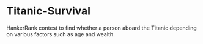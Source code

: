 # Titanic-Survival
HankerRank contest to find whether a person aboard the Titanic depending on various factors such as age and wealth.
